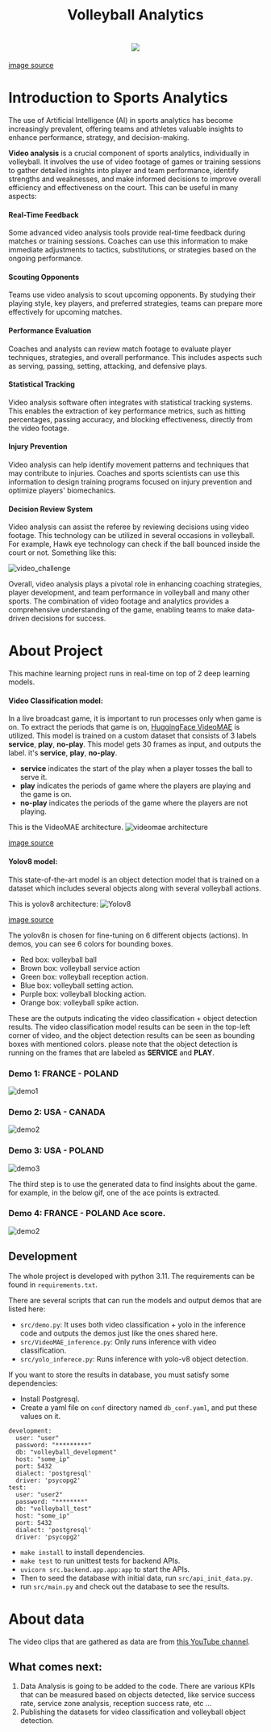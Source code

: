 
<h1 align="center">
    Volleyball Analytics
</h1>
<h1 align="center">
    <img src="data/wiki/images/coach2.jpg">
</h1>

[image source](https://sportsedtv.com/blog/what-to-pack-on-a-volleyball-trip-volleyball)


# Introduction to Sports Analytics
The use of Artificial Intelligence (AI) in sports analytics has become 
increasingly prevalent, offering teams and athletes valuable insights 
to enhance performance, strategy, and decision-making.

**Video analysis** is a crucial component of sports analytics, individually in volleyball.
It involves the use of video footage of games or training sessions to 
gather detailed insights into player and team performance, identify strengths and 
weaknesses, and make informed decisions to improve overall efficiency and effectiveness 
on the court.
This can be useful in many aspects:

#### Real-Time Feedback
Some advanced video analysis tools provide real-time feedback during matches or training sessions. 
Coaches can use this information to make immediate adjustments to tactics, substitutions, or 
strategies based on the ongoing performance.

#### Scouting Opponents
Teams use video analysis to scout upcoming opponents. By studying their playing style, key players, 
and preferred strategies, teams can prepare more effectively for upcoming matches.

#### Performance Evaluation
Coaches and analysts can review match footage to evaluate player techniques, strategies, and 
overall performance. This includes aspects such as serving, passing, setting, attacking, and 
defensive plays.

#### Statistical Tracking
Video analysis software often integrates with statistical tracking systems. This enables the 
extraction of key performance metrics, such as hitting percentages, passing accuracy, and 
blocking effectiveness, directly from the video footage.

#### Injury Prevention
Video analysis can help identify movement patterns and techniques that may contribute to 
injuries. Coaches and sports scientists can use this information to design training programs 
focused on injury prevention and optimize players' biomechanics.

#### Decision Review System
Video analysis can assist the referee by reviewing decisions using video footage. This technology can be 
utilized in several occasions in volleyball. For example, Hawk eye technology can check if the ball bounced 
inside the court or not. Something like this:

![video_challenge](assets/readme/video_challenge.gif)

Overall, video analysis plays a pivotal role in enhancing coaching strategies, player development, and 
team performance in volleyball and many other sports. The combination of video footage and analytics 
provides a comprehensive understanding of the game, enabling teams to make data-driven decisions for 
success.

# About Project
This machine learning project runs in real-time on top of 2 deep learning models.

#### Video Classification model: 
In a live broadcast game, it is important to run processes only when game is on. To extract the periods that 
game is on, [HuggingFace VideoMAE](https://huggingface.co/docs/transformers/en/tasks/video_classification) 
is utilized. This model is trained on a custom dataset that consists of 3 labels **service**, **play**, 
**no-play**. This model gets 30 frames as input, and outputs the label. it's **service**, **play**, **no-play**.
  - **service** indicates the start of the play when a player tosses the ball to serve it.
  - **play** indicates the periods of game where the players are playing and the game is on.
  - **no-play** indicates the periods of the game where the players are not playing.

This is the VideoMAE architecture.
![videomae architecture](assets/readme/videomae_architecture.jpeg)

[image source](https://huggingface.co/docs/transformers/model_doc/videomae)
#### Yolov8 model: 
This state-of-the-art model is an object detection model that is trained on a dataset which includes 
   several objects along with several volleyball actions.

This is yolov8 architecture:
![Yolov8](assets/readme/t.webp)

[image source](https://medium.com/@syedzahidali969/principles-of-yolov8-6a90564e16c3)

The yolov8n is chosen for fine-tuning on 6 different objects (actions). In demos,
you can see 6 colors for bounding boxes. 
- Red box: volleyball ball
- Brown box: volleyball service action
- Green box: volleyball reception action.
- Blue box: volleyball setting action.
- Purple box: volleyball blocking action.
- Orange box: volleyball spike action.

These are the outputs indicating the video classification + object detection results. 
The video classification model results can be seen in the top-left corner of video, and the object detection 
results can be seen as bounding boxes with mentioned colors. please note that the object detection is running
on the frames that are labeled as **SERVICE** and **PLAY**.

### Demo 1: FRANCE - POLAND
![demo1](assets/readme/11_f1.gif)
### Demo 2: USA - CANADA
![demo2](assets/readme/20_2_demo.gif)
### Demo 3: USA - POLAND
![demo3](assets/readme/22_2_DEMO.gif)

The third step is to use the generated data to find insights about the game. 
for example, in the below gif, one of the ace points is extracted. 

### Demo 4: FRANCE - POLAND Ace score.
![demo2](assets/readme/ace.gif)

Development
---------
The whole project is developed with python 3.11. The requirements can be
found in `requirements.txt`.

There are several scripts that can run the models and output demos that are listed here:

- `src/demo.py`: It uses both video classification + yolo in the inference code and 
    outputs the demos just like the ones shared here.
- `src/VideoMAE_inference.py`: Only runs inference with video classification.
- `src/yolo_inferece.py`: Runs inference with yolo-v8 object detection.

If you want to store the results in database, you must satisfy some dependencies:

- Install Postgresql.
- Create a yaml file on `conf` directory named `db_conf.yaml`, and put these values on it.

```
development:
  user: "user"
  password: "*********"
  db: "volleyball_development"
  host: "some_ip"
  port: 5432
  dialect: 'postgresql'
  driver: 'psycopg2'
test:
  user: "user2"
  password: "********"
  db: "volleyball_test"
  host: "some_ip"
  port: 5432
  dialect: 'postgresql'
  driver: 'psycopg2'
```

- `make install` to install dependencies.
- `make test` to run unittest tests for backend APIs.
- `uvicorn src.backend.app.app:app` to start the APIs.
- Then to seed the database with initial data, run `src/api_init_data.py`.
- run `src/main.py` and check out the database to see the results.

# About data 
The video clips that are gathered as data are from 
[this YouTube channel](https://www.youtube.com/@VolleyballWatchdog/videos).

## What comes next:
1. Data Analysis is going to be added to the code. There are various KPIs that can be
 measured based on objects detected, like service success rate, service zone analysis, 
  reception success rate, etc ...
2. Publishing the datasets for video classification and volleyball object detection.
